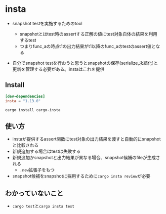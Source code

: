 # insta

* snapshot testを実施するためのtool
  * snapshotとはtest時のassertする正解の値にtest対象自体の結果を利用するtest
  * つまりfunc_aの時点t1の出力結果がt1以降のfunc_aのtestのassert値となる

* 自分でsnapshot testを行おうと思うとsnapshotの保存(serialize,永続化)と更新を管理する必要がある。instaはこれを提供


## Install

```toml
[dev-dependencies]
insta = "1.13.0"
```

`cargo install cargo-insta`


## 使い方

* instaが提供するassert関数にtest対象の出力結果を渡すと自動的にsnapshotと比較される
* 新規追加する場合はtestは失敗する
* 新規追加かsnapshotと出力結果が異なる場合、snapshot候補のfileが生成される
  * `.new`拡張子をもつ
* snapshot候補をsnapshotに採用するために`cargo insta review`が必要


## わかっていないこと

* `cargo test`と`cargo insta test`


